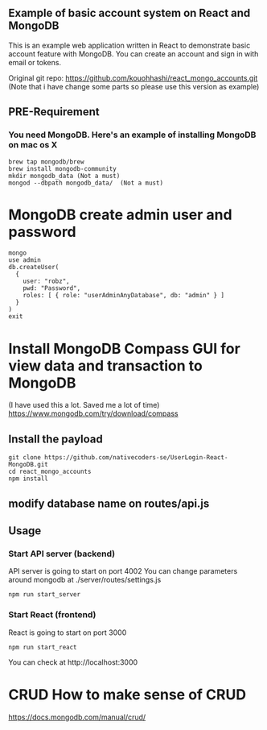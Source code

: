 ## Example of basic account system on React and MongoDB
This is an example web application written in React to demonstrate basic account feature with MongoDB.
You can create an account and sign in with email or tokens.

Original git repo: https://github.com/kouohhashi/react_mongo_accounts.git (Note that i have change some parts so please use this version as example)


## PRE-Requirement  

### You need MongoDB. Here's an example of installing MongoDB on mac os X  

```
brew tap mongodb/brew
brew install mongodb-community
mkdir mongodb_data (Not a must) 
mongod --dbpath mongodb_data/  (Not a must)
```


# MongoDB create admin user and password
```
mongo
use admin
db.createUser(
  {
    user: "robz",
    pwd: "Password",
    roles: [ { role: "userAdminAnyDatabase", db: "admin" } ]
  }
)
exit
```
# Install MongoDB Compass GUI for view data and transaction to MongoDB 
(I have used this a lot. Saved me a lot of time)
https://www.mongodb.com/try/download/compass



## Install the payload
```
git clone https://github.com/nativecoders-se/UserLogin-React-MongoDB.git
cd react_mongo_accounts
npm install
```

## modify database name on routes/api.js  

## Usage  

### Start API server (backend)  
API server is going to start on port 4002
You can change parameters around mongodb at ./server/routes/settings.js
```
npm run start_server
```

### Start React (frontend)
React is going to start on port 3000
```
npm run start_react
```

You can check at http://localhost:3000  


# CRUD How to make sense of CRUD
https://docs.mongodb.com/manual/crud/
